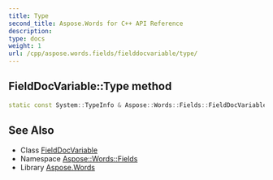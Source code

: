 ```yaml
---
title: Type
second_title: Aspose.Words for C++ API Reference
description: 
type: docs
weight: 1
url: /cpp/aspose.words.fields/fielddocvariable/type/
---
```

## FieldDocVariable::Type method




```cpp
static const System::TypeInfo & Aspose::Words::Fields::FieldDocVariable::Type()
```

## See Also

* Class [FieldDocVariable](../)
* Namespace [Aspose::Words::Fields](../../)
* Library [Aspose.Words](../../../)
